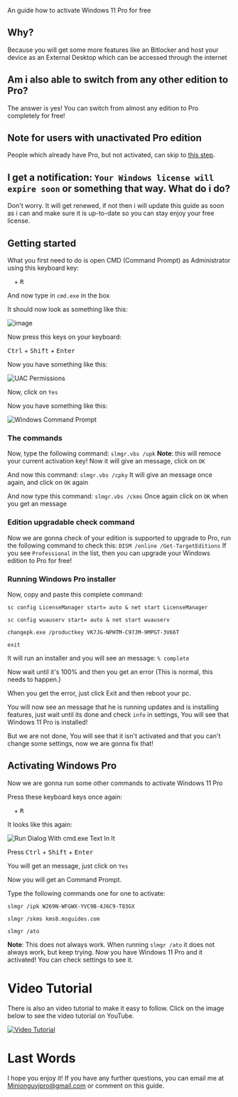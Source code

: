 An guide how to activate Windows 11 Pro for free
## Why?
Because you will get some more features like an Bitlocker and host your device as an External Desktop which can be accessed through the internet
## Am i also able to switch from any other edition to Pro?
The answer is yes! You can switch from almost any edition to Pro completely for free!
## Note for users with unactivated Pro edition
People which already have Pro, but not activated, can skip to [this step](https://gist.github.com/Minionguyjpro/d913b3931e844ad8ad9a758a4aca4b63#activating-windows-pro).
## I get a notification: ``Your Windows license will expire soon`` or something that way. What do i do?
Don't worry. It will get renewed, if not then i will update this guide as soon as i can and make sure it is up-to-date so you can stay enjoy your free license.
## Getting started
What you first need to do is open CMD (Command Prompt) as Administrator using this keyboard key:

<kbd><img src="https://svgshare.com/i/dg_.svg" width="11"></kbd> + <kbd>R</kbd>

And now type in ``cmd.exe`` in the box

It should now look as something like this:

![image](https://user-images.githubusercontent.com/66115754/134801377-b9769c34-8a9d-4d4f-ba8e-6c073f1ce4a2.png)

Now press this keys on your keyboard:

<kbd>Ctrl</kbd> + <kbd>Shift</kbd> + <kbd>Enter</kbd>

Now you have something like this:

![UAC Permissions](https://user-images.githubusercontent.com/66115754/134801445-9b90e121-350b-42ea-afec-b499f1fbfae9.png)

Now, click on ``Yes``

Now you have something like this:

![Windows Command Prompt](https://user-images.githubusercontent.com/66115754/134807479-53ccdaf9-feb0-49a3-9843-5bb4db016128.png)

### The commands
Now, type the following command:
``slmgr.vbs /upk``
**Note**: this will remoce your current activation key!
Now it will give an message, click on ``OK``

And now this command:
``slmgr.vbs /cpky``
It will give an message once again, and click on ``OK`` again

And now type this command:
``slmgr.vbs /ckms``
Once again click on ``OK`` when you get an message
### Edition upgradable check command
Now we are gonna check of your edition is supported to upgrade to Pro, run the following command to check this:
``DISM /online /Get-TargetEditions``
If you see ``Professional`` in the list, then you can upgrade your Windows edition to Pro for free!
### Running Windows Pro installer
Now, copy and paste this complete command:

``sc config LicenseManager start= auto & net start LicenseManager``

``sc config wuauserv start= auto & net start wuauserv``

``changepk.exe /productkey VK7JG-NPHTM-C97JM-9MPGT-3V66T``

``exit``

It will run an installer and you will see an message: ``% complete``

Now wait until it's 100% and then you get an error (This is normal, this needs to happen.)

When you get the error, just click Exit and then reboot your pc.

You will now see an message that he is running updates and is installing features, just wait until its done and check ``info`` in settings, You will see that Windows 11 Pro is installed! 

But we are not done, You will see that it isn't activated and that you can't change some settings, now we are gonna fix that!
## Activating Windows Pro
Now we are gonna run some other commands to activate Windows 11 Pro

Press these keyboard keys once again:

<kbd><img src="https://svgshare.com/i/dg_.svg" width="11"></kbd> + <kbd>R</kbd>

It looks like this again:

![Run Dialog With cmd.exe Text In It](https://user-images.githubusercontent.com/66115754/134801377-b9769c34-8a9d-4d4f-ba8e-6c073f1ce4a2.png)

Press <kbd>Ctrl</kbd> + <kbd>Shift</kbd> + <kbd>Enter</kbd>

You will get an message, just click on ``Yes``

Now you will get an Command Prompt.

Type the following commands one for one to activate:

``slmgr /ipk W269N-WFGWX-YVC9B-4J6C9-T83GX``

``slmgr /skms kms8.msguides.com``

``slmgr /ato``
 
**Note**: This does not always work. When running ``slmgr /ato`` it does not always work, but keep trying.
Now you have Windows 11 Pro and it activated! You can check settings to see it.
# Video Tutorial
There is also an video tutorial to make it easy to follow. Click on the image below to see the video tutorial on YouTube.

[![Video Tutorial](https://img.youtube.com/vi/Q132Tr40z_8/0.jpg)](https://www.youtube.com/watch?v=Q132Tr40z_8)

# Last Words
I hope you enjoy it!
If you have any further questions, you can email me at Minionguyjpro@gmail.com or comment on this guide.